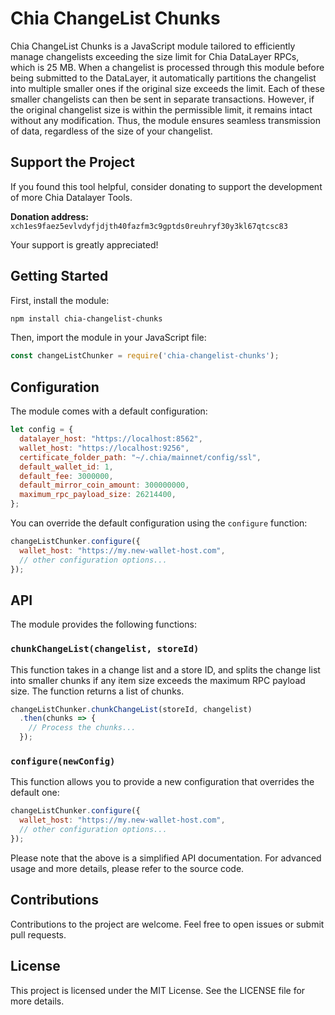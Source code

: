 # Chia ChangeList Chunks

Chia ChangeList Chunks is a JavaScript module tailored to efficiently manage changelists exceeding the size limit for Chia DataLayer RPCs, which is 25 MB. When a changelist is processed through this module before being submitted to the DataLayer, it automatically partitions the changelist into multiple smaller ones if the original size exceeds the limit. Each of these smaller changelists can then be sent in separate transactions. However, if the original changelist size is within the permissible limit, it remains intact without any modification. Thus, the module ensures seamless transmission of data, regardless of the size of your changelist.

## Support the Project

If you found this tool helpful, consider donating to support the development of more Chia Datalayer Tools.

**Donation address:** `xch1es9faez5evlvdyfjdjth40fazfm3c9gptds0reuhryf30y3kl67qtcsc83`

Your support is greatly appreciated!

## Getting Started

First, install the module:

```bash
npm install chia-changelist-chunks
```

Then, import the module in your JavaScript file:

```javascript
const changeListChunker = require('chia-changelist-chunks');
```

## Configuration

The module comes with a default configuration:

```javascript
let config = {
  datalayer_host: "https://localhost:8562",
  wallet_host: "https://localhost:9256",
  certificate_folder_path: "~/.chia/mainnet/config/ssl",
  default_wallet_id: 1,
  default_fee: 3000000,
  default_mirror_coin_amount: 300000000,
  maximum_rpc_payload_size: 26214400,
};
```

You can override the default configuration using the `configure` function:

```javascript
changeListChunker.configure({
  wallet_host: "https://my.new-wallet-host.com",
  // other configuration options...
});
```

## API

The module provides the following functions:

### `chunkChangeList(changelist, storeId)`

This function takes in a change list and a store ID, and splits the change list into smaller chunks if any item size exceeds the maximum RPC payload size. The function returns a list of chunks.

```javascript
changeListChunker.chunkChangeList(storeId, changelist)
  .then(chunks => {
    // Process the chunks...
  });
```

### `configure(newConfig)`

This function allows you to provide a new configuration that overrides the default one:

```javascript
changeListChunker.configure({
  wallet_host: "https://my.new-wallet-host.com",
  // other configuration options...
});
```

Please note that the above is a simplified API documentation. For advanced usage and more details, please refer to the source code.

## Contributions

Contributions to the project are welcome. Feel free to open issues or submit pull requests.

## License

This project is licensed under the MIT License. See the LICENSE file for more details.